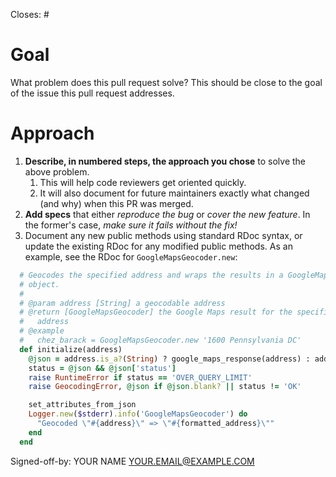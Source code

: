 Closes: #

# Goal
What problem does this pull request solve? This should be close to the goal of the issue this pull request addresses.

# Approach
1. **Describe, in numbered steps, the approach you chose** to solve the above problem.
    1. This will help code reviewers get oriented quickly.
    2. It will also document for future maintainers exactly what changed (and why) when this PR was merged.
2. **Add specs** that either *reproduce the bug* or *cover the new feature*. In the former's case, *make sure it fails without the fix!*
3. Document any new public methods using standard RDoc syntax, or update the existing RDoc for any modified public methods. As an example, see the RDoc for `GoogleMapsGeocoder.new`:

```ruby
  # Geocodes the specified address and wraps the results in a GoogleMapsGeocoder
  # object.
  #
  # @param address [String] a geocodable address
  # @return [GoogleMapsGeocoder] the Google Maps result for the specified
  #   address
  # @example
  #   chez_barack = GoogleMapsGeocoder.new '1600 Pennsylvania DC'
  def initialize(address)
    @json = address.is_a?(String) ? google_maps_response(address) : address
    status = @json && @json['status']
    raise RuntimeError if status == 'OVER_QUERY_LIMIT'
    raise GeocodingError, @json if @json.blank? || status != 'OK'

    set_attributes_from_json
    Logger.new($stderr).info('GoogleMapsGeocoder') do
      "Geocoded \"#{address}\" => \"#{formatted_address}\""
    end
  end
```

Signed-off-by: YOUR NAME <YOUR.EMAIL@EXAMPLE.COM>
